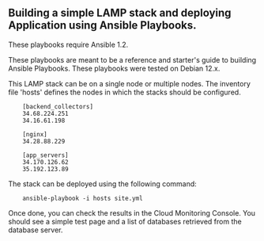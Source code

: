 Building a simple LAMP stack and deploying Application using Ansible Playbooks.
-------------------------------------------

These playbooks require Ansible 1.2.

These playbooks are meant to be a reference and starter's guide to building
Ansible Playbooks. These playbooks were tested on Debian 12.x.

This LAMP stack can be on a single node or multiple nodes. The inventory file
'hosts' defines the nodes in which the stacks should be configured.

        [backend_collectors]
        34.68.224.251
        34.16.61.198

        [nginx]
        34.28.88.229

        [app_servers]
        34.170.126.62
        35.192.123.89


The stack can be deployed using the following
command:

        ansible-playbook -i hosts site.yml

Once done, you can check the results in the Cloud Monitoring Console.
You should see a simple test page and a list of databases retrieved from the
database server.
